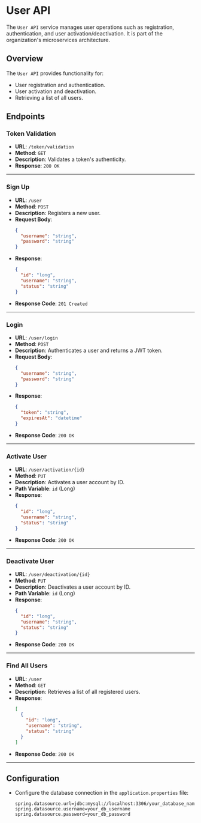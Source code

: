 # User API

The `User API` service manages user operations such as registration, authentication, and user activation/deactivation. It is part of the organization's microservices architecture.

## Overview

The `User API` provides functionality for:
- User registration and authentication.
- User activation and deactivation.
- Retrieving a list of all users.

## Endpoints

### Token Validation

- **URL**: `/token/validation`
- **Method**: `GET`
- **Description**: Validates a token's authenticity.
- **Response**: `200 OK`

---

### Sign Up

- **URL**: `/user`
- **Method**: `POST`
- **Description**: Registers a new user.
- **Request Body**: 
  ```json
  {
    "username": "string",
    "password": "string"
  }
  ```
- **Response**: 
  ```json
  {
    "id": "long",
    "username": "string",
    "status": "string"
  }
  ```
- **Response Code**: `201 Created`

---

### Login

- **URL**: `/user/login`
- **Method**: `POST`
- **Description**: Authenticates a user and returns a JWT token.
- **Request Body**: 
  ```json
  {
    "username": "string",
    "password": "string"
  }
  ```
- **Response**: 
  ```json
  {
    "token": "string",
    "expiresAt": "datetime"
  }
  ```
- **Response Code**: `200 OK`

---

### Activate User

- **URL**: `/user/activation/{id}`
- **Method**: `PUT`
- **Description**: Activates a user account by ID.
- **Path Variable**: `id` (Long)
- **Response**: 
  ```json
  {
    "id": "long",
    "username": "string",
    "status": "string"
  }
  ```
- **Response Code**: `200 OK`

---

### Deactivate User

- **URL**: `/user/deactivation/{id}`
- **Method**: `PUT`
- **Description**: Deactivates a user account by ID.
- **Path Variable**: `id` (Long)
- **Response**: 
  ```json
  {
    "id": "long",
    "username": "string",
    "status": "string"
  }
  ```
- **Response Code**: `200 OK`

---

### Find All Users

- **URL**: `/user`
- **Method**: `GET`
- **Description**: Retrieves a list of all registered users.
- **Response**: 
  ```json
  [
    {
      "id": "long",
      "username": "string",
      "status": "string"
    }
  ]
  ```
- **Response Code**: `200 OK`

---

## Configuration

- Configure the database connection in the `application.properties` file:
  ```properties
  spring.datasource.url=jdbc:mysql://localhost:3306/your_database_name
  spring.datasource.username=your_db_username
  spring.datasource.password=your_db_password
  ```
